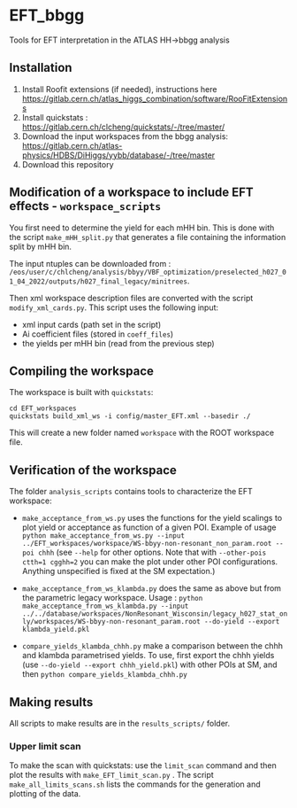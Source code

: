 # EFT_bbgg
Tools for EFT interpretation in the ATLAS HH->bbgg analysis

## Installation
1. Install Roofit extensions (if needed), instructions here https://gitlab.cern.ch/atlas_higgs_combination/software/RooFitExtensions
2. Install quickstats : https://gitlab.cern.ch/clcheng/quickstats/-/tree/master/
3. Download the input workspaces from the bbgg analysis: https://gitlab.cern.ch/atlas-physics/HDBS/DiHiggs/yybb/database/-/tree/master
4. Download this repository


## Modification of a workspace to include EFT effects - ``workspace_scripts``

You first need to determine the yield for each mHH bin. This is done with the script ``make_mHH_split.py`` that generates a file containing the information split by mHH bin.

The input ntuples can be downloaded from : ``/eos/user/c/chlcheng/analysis/bbyy/VBF_optimization/preselected_h027_01_04_2022/outputs/h027_final_legacy/minitrees``.

Then xml workspace description files are converted with the script ``modify_xml_cards.py``. This script uses the following input:

- xml input cards (path set in the script)
- Ai coefficient files (stored in ``coeff_files``)
- the yields per mHH bin (read from the previous step)


## Compiling the workspace

The workspace is built with ``quickstats``: 
```
cd EFT_workspaces
quickstats build_xml_ws -i config/master_EFT.xml --basedir ./
```

This will create a new folder named ``workspace`` with the ROOT workspace file.


## Verification of the workspace

The folder ``analysis_scripts`` contains tools to characterize the EFT workspace:

- ``make_acceptance_from_ws.py`` uses the functions for the yield scalings to plot yield or acceptance as function of a given POI. Example of usage ``python make_acceptance_from_ws.py --input ../EFT_workspaces/workspace/WS-bbyy-non-resonant_non_param.root --poi chhh`` (see ``--help`` for other options. Note that with ``--other-pois ctth=1 cgghh=2`` you can make the plot under other POI configurations. Anything unspecified is fixed at the SM expectation.)

- ``make_acceptance_from_ws_klambda.py`` does the same as above but from the parametric legacy workspace. Usage : ``python make_acceptance_from_ws_klambda.py --input ../../database/workspaces/NonResonant_Wisconsin/legacy_h027_stat_only/workspaces/WS-bbyy-non-resonant_param.root --do-yield --export klambda_yield.pkl``

- ``compare_yields_klambda_chhh.py`` make a comparison between the chhh and klambda parametrised yields. To use, first export the chhh yields (use ``--do-yield --export chhh_yield.pkl``)  with other POIs at SM, and then ``python compare_yields_klambda_chhh.py``


## Making results

All scripts to make results are in the ``results_scripts/`` folder.

### Upper limit scan

To make the scan with quickstats: use the ``limit_scan`` command and then plot the results with ``make_EFT_limit_scan.py`` . The script ``make_all_limits_scans.sh`` lists the commands for the generation and plotting of the data.